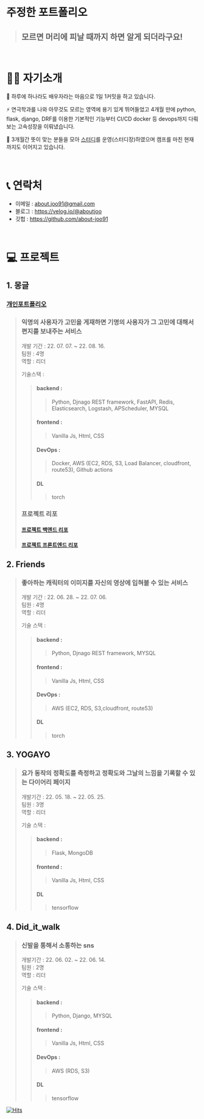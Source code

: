 # 주정한 포트폴리오

> ## 모르면 머리에 피날 때까지 하면 알게 되더라구요!

<br>

# 💁‍♂️ 자기소개
🐝 하루에 하나라도 배우자라는 마음으로 1일 1커밋을 하고 있습니다.

⚡️ 연극학과를 나와 아무것도 모르는 영역에 용기 있게 뛰어들었고 4개월 만에 python, flask, django, DRF를 이용한 기본적인 기능부터 CI/CD docker 등 devops까지 다뤄보는 고속성장을 이뤄냈습니다.

🤝 3개월간 뜻이 맞는 분들을 모아 [스터디](https://www.notion.so/fdd8aa5bd86d4160b0493074099b1d76)를 운영(스터디장)하였으며 캠프를 마친 현재까지도 이어지고 있습니다.

<br>

# 📞 연락처
- 이메일 : about.joo91@gmail.com
- 블로그 : https://velog.io/@aboutjoo
- 깃헙 : https://github.com/about-joo91

<br>


# 💻 프로젝트

## 1. 몽글
### [개인포트폴리오](https://github.com/about-joo91/mongle_for_portfolio)
> ### 익명의 사용자가 고민을 게재하면 기명의 사용자가 그 고민에 대해서 편지를 보내주는 서비스
> 개발 기간 : 22. 07. 07. ~  22. 08. 16.  
> 팀원 : 4명  
> 역할 : 리더
>
> 기술스택 :
>> #### backend :  
>>> <div>Python, Djnago REST framework, FastAPI, Redis, Elasticsearch, Logstash, APScheduler, MYSQL</div>
>> #### frontend :  
>>> Vanilla Js, Html, CSS
>> #### DevOps :  
>>> Docker, AWS (EC2, RDS, S3, Load Balancer, cloudfront, route53), Github actions
>> #### DL
>>> torch
> ### 프로젝트 리포
> #### [프로젝트 백엔드 리포](https://github.com/about-joo91/mailbox_back)
> #### [프로젝트 프론트엔드 리포](https://github.com/about-joo91/mailbox_front_dev)

## 2. Friends
> ### 좋아하는 캐릭터의 이미지를 자신의 영상에 입혀볼 수 있는 서비스
> 개발 기간 : 22. 06. 28. ~ 22. 07. 06.  
> 팀원 : 4명  
> 역할 : 리더
>
> 기술 스택 :  
>> #### backend :  
>>> Python, Djnago REST framework, MYSQL
>> #### frontend :  
>>> Vanilla Js, Html, CSS
>> #### DevOps :  
>>> AWS (EC2, RDS, S3,cloudfront, route53)
>> #### DL
>>> torch

## 3. YOGAYO
> ### 요가 동작의 정확도를 측정하고 정확도와 그날의 느낌을 기록할 수 있는 다이어리 페이지
> 개발기간 : 22. 05. 18. ~ 22. 05. 25.  
> 팀원 : 3명  
> 역할 : 리더
>
> 기술 스택 :  
>> #### backend :  
>>> Flask, MongoDB
>> #### frontend :  
>>> Vanilla Js, Html, CSS
>> #### DL
>>> tensorflow

## 4. Did_it_walk
> ### 신발을 통해서 소통하는 sns
> 개발기간 : 22. 06. 02. ~ 22. 06. 14.  
> 팀원 : 2명  
> 역할 : 리더
>
> 기술 스택 :  
>> #### backend :  
>>> Python, Django, MYSQL
>> #### frontend :  
>>> Vanilla Js, Html, CSS
>> #### DevOps :  
>>> AWS (RDS, S3)
>> #### DL
>>> tensorflow

[![Hits](https://hits.seeyoufarm.com/api/count/incr/badge.svg?url=https%3A%2F%2Fgithub.com%2Fabout-joo91%2Fportfolio&count_bg=%2379C83D&title_bg=%23555555&icon=aiqfome.svg&icon_color=%23E7E7E7&title=Views&edge_flat=false)](https://hits.seeyoufarm.com)

